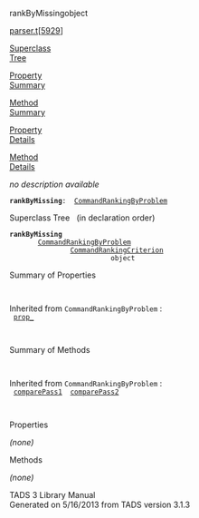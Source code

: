 ---
---
<span class="title">rankByMissing</span><span class="type">object</span>

[parser.t](../file/parser.t.html)\[[5929](../source/parser.t.html#5929)\]

[Superclass  
Tree](#_SuperClassTree_)

[Property  
Summary](#_PropSummary_)

[Method  
Summary](#_MethodSummary_)

[Property  
Details](#_Properties_)

[Method  
Details](#_Methods_)

<div class="fdesc">

*no description available*

**`rankByMissing`**` :   `[`CommandRankingByProblem`](../object/CommandRankingByProblem.html)

</div>

<span id="_SuperClassTree_"></span>

<div class="mjhd">

<span class="hdln">Superclass Tree</span>   (in declaration order)

</div>

**`rankByMissing`**  
`         `[`CommandRankingByProblem`](../object/CommandRankingByProblem.html)  
`                 `[`CommandRankingCriterion`](../object/CommandRankingCriterion.html)  
`                         object`  
<span id="_PropSummary_"></span>

<div class="mjhd">

<span class="hdln">Summary of Properties</span>  

</div>

` `

Inherited from `CommandRankingByProblem` :  
` `[`prop_`](../object/CommandRankingByProblem.html#prop_)`  `

` `

<span id="_MethodSummary_"></span>

<div class="mjhd">

<span class="hdln">Summary of Methods</span>  

</div>

` `

Inherited from `CommandRankingByProblem` :  
` `[`comparePass1`](../object/CommandRankingByProblem.html#comparePass1)`  `[`comparePass2`](../object/CommandRankingByProblem.html#comparePass2)`  `

` `

<span id="_Properties_"></span>

<div class="mjhd">

<span class="hdln">Properties</span>  

</div>

*(none)* <span id="_Methods_"></span>

<div class="mjhd">

<span class="hdln">Methods</span>  

</div>

*(none)*

<div class="ftr">

TADS 3 Library Manual  
Generated on 5/16/2013 from TADS version 3.1.3

</div>
